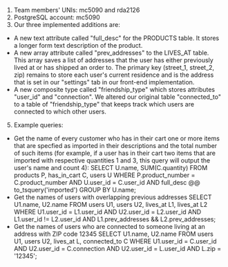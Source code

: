 1. Team members' UNIs: mc5090 and rda2126
2. PostgreSQL account: mc5090
3. Our three implemented additions are:
  - A new text attribute called "full_desc" for the PRODUCTS table. It stores a longer form text description of the product.
  - A new array attribute called "prev_addresses" to the LIVES_AT table. This array saves a list of addresses that the user has either previously lived at or has shipped an order to. The primary key (street_1, street_2, zip) remains to store each user's current residence and is the address that is set in our "settings" tab in our front-end implementation.
  - A new composite type called "friendship_type" which stores attributes "user_id" and "connection". We altered our original table "connected_to" to a table of "friendship_type" that keeps track which users are connected to which other users.
5. Example queries:
  - Get the name of every customer who has in their cart one or more items that are specfied as imported in their descriptions and the total number of such items (for example, if a user has in their cart two items that are imported with respective quantities 1 and 3, this query will output the user's name and count 4):
    SELECT U.name, SUM(C.quantity)
    FROM products P, has_in_cart C, users U
    WHERE P.product_number = C.product_number AND U.user_id = C.user_id AND full_desc @@ to_tsquery('imported')
    GROUP BY U.name;
  - Get the names of users with overlapping previous addresses
    SELECT U1.name, U2.name
    FROM users U1, users U2, lives_at L1, lives_at L2
    WHERE U1.user_id = L1.user_id AND U2.user_id = L2.user_id AND L1.user_id != L2.user_id AND L1.prev_addresses && L2.prev_addresses;
  - Get the names of users who are connected to someone living at an address with ZIP code 12345
    SELECT U1.name, U2.name
    FROM users U1, users U2, lives_at L, connected_to C
    WHERE U1.user_id = C.user_id AND U2.user_id = C.connection AND U2.user_id = L.user_id AND L.zip = '12345'; 
